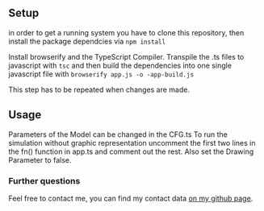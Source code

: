 ## Setup
in order to get a running system you have to clone this repository, then install the package dependcies via `npm install`

Install browserify and the TypeScript Compiler.
Transpile the .ts files to javascript with `tsc` and then build the dependencies into one single javascript file with `browserify app.js -o -app-build.js`

This step has to be repeated when changes are made.


## Usage
Parameters of the Model can be changed in the CFG.ts
To run the simulation without graphic representation uncomment the first two lines in the fn() function in app.ts and comment out the rest. Also set the Drawing Parameter to false.


### Further questions

Feel free to contact me, you can find my contact data [on my github page](http://strernd.github.io).
